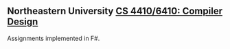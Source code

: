 ## Northeastern University [CS 4410/6410: Compiler Design](https://course.ccs.neu.edu/cs4410sp22/)

Assignments implemented in F#.
